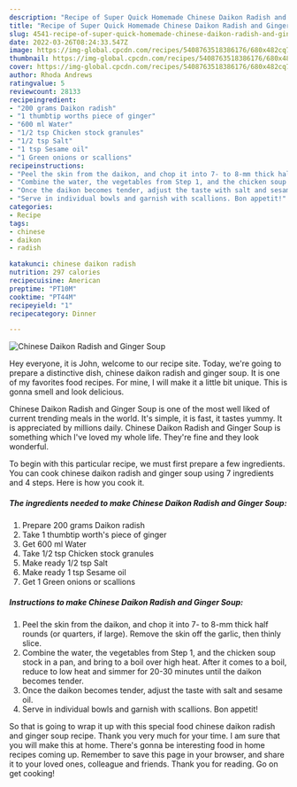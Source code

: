 ```yaml
---
description: "Recipe of Super Quick Homemade Chinese Daikon Radish and Ginger Soup"
title: "Recipe of Super Quick Homemade Chinese Daikon Radish and Ginger Soup"
slug: 4541-recipe-of-super-quick-homemade-chinese-daikon-radish-and-ginger-soup
date: 2022-03-26T08:24:33.547Z
image: https://img-global.cpcdn.com/recipes/5408763518386176/680x482cq70/chinese-daikon-radish-and-ginger-soup-recipe-main-photo.jpg
thumbnail: https://img-global.cpcdn.com/recipes/5408763518386176/680x482cq70/chinese-daikon-radish-and-ginger-soup-recipe-main-photo.jpg
cover: https://img-global.cpcdn.com/recipes/5408763518386176/680x482cq70/chinese-daikon-radish-and-ginger-soup-recipe-main-photo.jpg
author: Rhoda Andrews
ratingvalue: 5
reviewcount: 28133
recipeingredient:
- "200 grams Daikon radish"
- "1 thumbtip worths piece of ginger"
- "600 ml Water"
- "1/2 tsp Chicken stock granules"
- "1/2 tsp Salt"
- "1 tsp Sesame oil"
- "1 Green onions or scallions"
recipeinstructions:
- "Peel the skin from the daikon, and chop it into 7- to 8-mm thick half rounds (or quarters, if large). Remove the skin off the garlic, then thinly slice."
- "Combine the water, the vegetables from Step 1, and the chicken soup stock in a pan, and bring to a boil over high heat. After it comes to a boil, reduce to low heat and simmer for 20-30 minutes until the daikon becomes tender."
- "Once the daikon becomes tender, adjust the taste with salt and sesame oil."
- "Serve in individual bowls and garnish with scallions. Bon appetit!"
categories:
- Recipe
tags:
- chinese
- daikon
- radish

katakunci: chinese daikon radish 
nutrition: 297 calories
recipecuisine: American
preptime: "PT10M"
cooktime: "PT44M"
recipeyield: "1"
recipecategory: Dinner

---
```



![Chinese Daikon Radish and Ginger Soup](https://img-global.cpcdn.com/recipes/5408763518386176/680x482cq70/chinese-daikon-radish-and-ginger-soup-recipe-main-photo.jpg)

Hey everyone, it is John, welcome to our recipe site. Today, we're going to prepare a distinctive dish, chinese daikon radish and ginger soup. It is one of my favorites food recipes. For mine, I will make it a little bit unique. This is gonna smell and look delicious.

Chinese Daikon Radish and Ginger Soup is one of the most well liked of current trending meals in the world. It's simple, it is fast, it tastes yummy. It is appreciated by millions daily. Chinese Daikon Radish and Ginger Soup is something which I've loved my whole life. They're fine and they look wonderful.




To begin with this particular recipe, we must first prepare a few ingredients. You can cook chinese daikon radish and ginger soup using 7 ingredients and 4 steps. Here is how you cook it.

<!--inarticleads1-->

##### The ingredients needed to make Chinese Daikon Radish and Ginger Soup:

1. Prepare 200 grams Daikon radish
1. Take 1 thumbtip worth&#39;s piece of ginger
1. Get 600 ml Water
1. Take 1/2 tsp Chicken stock granules
1. Make ready 1/2 tsp Salt
1. Make ready 1 tsp Sesame oil
1. Get 1 Green onions or scallions




<!--inarticleads2-->

##### Instructions to make Chinese Daikon Radish and Ginger Soup:

1. Peel the skin from the daikon, and chop it into 7- to 8-mm thick half rounds (or quarters, if large). Remove the skin off the garlic, then thinly slice.
1. Combine the water, the vegetables from Step 1, and the chicken soup stock in a pan, and bring to a boil over high heat. After it comes to a boil, reduce to low heat and simmer for 20-30 minutes until the daikon becomes tender.
1. Once the daikon becomes tender, adjust the taste with salt and sesame oil.
1. Serve in individual bowls and garnish with scallions. Bon appetit!




So that is going to wrap it up with this special food chinese daikon radish and ginger soup recipe. Thank you very much for your time. I am sure that you will make this at home. There's gonna be interesting food in home recipes coming up. Remember to save this page in your browser, and share it to your loved ones, colleague and friends. Thank you for reading. Go on get cooking!
